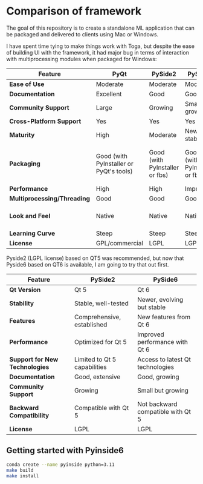 # Comparison of framework

The goal of this repository is to create a standalone ML application that can be packaged and delivered to clients using Mac or Windows. 

I have spent time tying to make things work with Toga, but despite the ease of building UI with the framework, it had major bug in terms of interaction with multiprocessing modules when packaged for Windows:


| Feature                     | PyQt                               | PySide2                            | PySide6                            | Kivy                                | Tkinter                            | WxPython                          | Toga                               |
|-----------------------------|------------------------------------|------------------------------------|------------------------------------|-------------------------------------|------------------------------------|-----------------------------------|------------------------------------|
| **Ease of Use**             | Moderate                           | Moderate                           | Moderate                           | Moderate                            | Easy                               | Moderate                          | Easy                               |
| **Documentation**           | Excellent                          | Good                               | Good                               | Good                                | Good                               | Good                              | Fair                               |
| **Community Support**       | Large                              | Growing                            | Small but growing                  | Growing                             | Large                              | Moderate                          | Small                              |
| **Cross-Platform Support**  | Yes                                | Yes                                | Yes                                | Yes                                 | Yes                                | Yes                               | Yes                                |
| **Maturity**                | High                               | Moderate                           | Newer but stable                   | Moderate                            | High                               | High                              | Low                                |
| **Packaging**               | Good (with PyInstaller or PyQt's tools) | Good (with PyInstaller or fbs)     | Good (with PyInstaller or fbs)     | Moderate (with Buildozer for mobile) | Good (with PyInstaller or cx_Freeze) | Good (with PyInstaller)          | Good (with Briefcase)              |
| **Performance**             | High                               | High                               | Improved                           | High                                | Moderate                           | High                              | Moderate                           |
| **Multiprocessing/Threading**| Good                               | Good                               | Good                               | Good                                | Limited                            | Good                              | Limited                            |
| **Look and Feel**           | Native                             | Native                             | Native                             | Customizable, but non-native        | Basic, native                      | Native                            | Customizable, but non-native       |
| **Learning Curve**          | Steep                              | Steep                              | Steep                              | Moderate                            | Gentle                             | Moderate                          | Gentle                             |
| **License**                 | GPL/commercial                     | LGPL                               | LGPL                               | MIT                                 | BSD                                | LGPL                              | BSD                                |

Pyside2 (LGPL license) based on QT5 was recommended, but now that Pyside6 based on QT6 is available, I am going to try that out first.

| Feature                       | PySide2                              | PySide6                              |
|-------------------------------|--------------------------------------|--------------------------------------|
| **Qt Version**                | Qt 5                                 | Qt 6                                 |
| **Stability**                 | Stable, well-tested                  | Newer, evolving but stable           |
| **Features**                  | Comprehensive, established           | New features from Qt 6               |
| **Performance**               | Optimized for Qt 5                   | Improved performance with Qt 6       |
| **Support for New Technologies** | Limited to Qt 5 capabilities        | Access to latest Qt technologies     |
| **Documentation**             | Good, extensive                      | Good, growing                        |
| **Community Support**         | Growing                              | Small but growing                    |
| **Backward Compatibility**    | Compatible with Qt 5                 | Not backward compatible with Qt 5    |
| **License**                   | LGPL                                 | LGPL                                 |


## Getting started with Pyinside6

```bash
conda create --name pyinside python=3.11
make build
make install
```